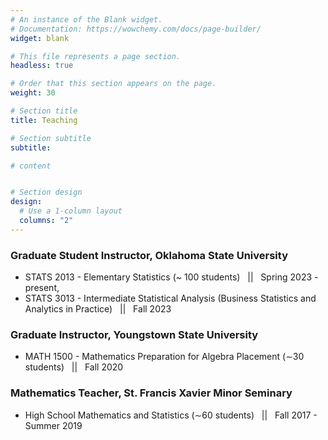 ```yaml
---
# An instance of the Blank widget.
# Documentation: https://wowchemy.com/docs/page-builder/
widget: blank

# This file represents a page section.
headless: true

# Order that this section appears on the page.
weight: 30

# Section title
title: Teaching

# Section subtitle
subtitle:

# content


# Section design
design:
  # Use a 1-column layout
  columns: "2" 
---
```


### Graduate Student Instructor, Oklahoma State University
- STATS 2013 - Elementary Statistics  (~ 100 students) &nbsp; || &nbsp; Spring 2023 - present, 
- STATS 3013 - Intermediate Statistical Analysis (Business Statistics and Analytics in Practice) &nbsp; || &nbsp; Fall 2023

### Graduate Instructor, Youngstown State University
- MATH 1500 - Mathematics Preparation for Algebra Placement (∼30 students) &nbsp; || &nbsp; Fall 2020

### Mathematics Teacher, St. Francis Xavier Minor Seminary
- High School Mathematics and Statistics (∼60 students) &nbsp; || &nbsp; Fall 2017 - Summer 2019


